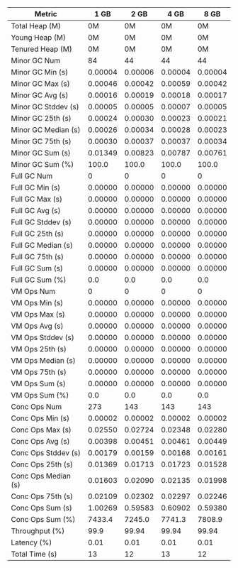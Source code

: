 | Metric | 1 GB | 2 GB | 4 GB | 8 GB |
|------|----|----|----|----|
| Total Heap (M) | 0M | 0M | 0M | 0M |
| Young Heap (M) | 0M | 0M | 0M | 0M |
| Tenured Heap (M) | 0M | 0M | 0M | 0M |
| Minor GC Num | 84 | 44 | 44 | 44 |
| Minor GC Min (s) | 0.00004 | 0.00006 | 0.00004 | 0.00004 |
| Minor GC Max (s) | 0.00046 | 0.00042 | 0.00059 | 0.00042 |
| Minor GC Avg (s) | 0.00016 | 0.00019 | 0.00018 | 0.00017 |
| Minor GC Stddev (s) | 0.00005 | 0.00005 | 0.00007 | 0.00005 |
| Minor GC 25th (s) | 0.00024 | 0.00030 | 0.00023 | 0.00021 |
| Minor GC Median (s) | 0.00026 | 0.00034 | 0.00028 | 0.00023 |
| Minor GC 75th (s) | 0.00030 | 0.00037 | 0.00037 | 0.00034 |
| Minor GC Sum (s) | 0.01349 | 0.00823 | 0.00787 | 0.00761 |
| Minor GC Sum (%) | 100.0 | 100.0 | 100.0 | 100.0 |
| Full GC Num | 0 | 0 | 0 | 0 |
| Full GC Min (s) | 0.00000 | 0.00000 | 0.00000 | 0.00000 |
| Full GC Max (s) | 0.00000 | 0.00000 | 0.00000 | 0.00000 |
| Full GC Avg (s) | 0.00000 | 0.00000 | 0.00000 | 0.00000 |
| Full GC Stddev (s) | 0.00000 | 0.00000 | 0.00000 | 0.00000 |
| Full GC 25th (s) | 0.00000 | 0.00000 | 0.00000 | 0.00000 |
| Full GC Median (s) | 0.00000 | 0.00000 | 0.00000 | 0.00000 |
| Full GC 75th (s) | 0.00000 | 0.00000 | 0.00000 | 0.00000 |
| Full GC Sum (s) | 0.00000 | 0.00000 | 0.00000 | 0.00000 |
| Full GC Sum (%) | 0.0 | 0.0 | 0.0 | 0.0 |
| VM Ops Num | 0 | 0 | 0 | 0 |
| VM Ops Min (s) | 0.00000 | 0.00000 | 0.00000 | 0.00000 |
| VM Ops Max (s) | 0.00000 | 0.00000 | 0.00000 | 0.00000 |
| VM Ops Avg (s) | 0.00000 | 0.00000 | 0.00000 | 0.00000 |
| VM Ops Stddev (s) | 0.00000 | 0.00000 | 0.00000 | 0.00000 |
| VM Ops 25th (s) | 0.00000 | 0.00000 | 0.00000 | 0.00000 |
| VM Ops Median (s) | 0.00000 | 0.00000 | 0.00000 | 0.00000 |
| VM Ops 75th (s) | 0.00000 | 0.00000 | 0.00000 | 0.00000 |
| VM Ops Sum (s) | 0.00000 | 0.00000 | 0.00000 | 0.00000 |
| VM Ops Sum (%) | 0.0 | 0.0 | 0.0 | 0.0 |
| Conc Ops Num | 273 | 143 | 143 | 143 |
| Conc Ops Min (s) | 0.00002 | 0.00002 | 0.00002 | 0.00002 |
| Conc Ops Max (s) | 0.02550 | 0.02724 | 0.02348 | 0.02280 |
| Conc Ops Avg (s) | 0.00398 | 0.00451 | 0.00461 | 0.00449 |
| Conc Ops Stddev (s) | 0.00179 | 0.00159 | 0.00168 | 0.00161 |
| Conc Ops 25th (s) | 0.01369 | 0.01713 | 0.01723 | 0.01528 |
| Conc Ops Median (s) | 0.01603 | 0.02090 | 0.02135 | 0.01998 |
| Conc Ops 75th (s) | 0.02109 | 0.02302 | 0.02297 | 0.02246 |
| Conc Ops Sum (s) | 1.00269 | 0.59583 | 0.60902 | 0.59380 |
| Conc Ops Sum (%) | 7433.4 | 7245.0 | 7741.3 | 7808.9 |
| Throughput (%) | 99.9 | 99.94 | 99.94 | 99.94 |
| Latency (%) | 0.01 | 0.01 | 0.01 | 0.01 |
| Total Time (s) | 13 | 12 | 13 | 12 |
